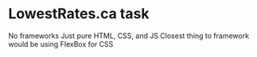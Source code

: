 # LowestRates.ca task


No frameworks
Just pure HTML, CSS, and JS
Closest thing to framework would be using FlexBox for CSS
